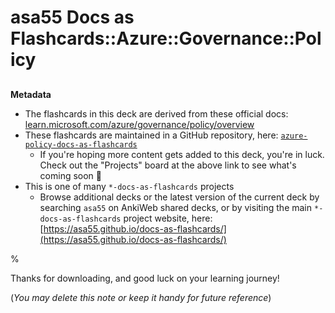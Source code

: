 # asa55 Docs as Flashcards::Azure::Governance::Policy

##

**Metadata**

- The flashcards in this deck are derived from these official docs: [learn.microsoft.com/azure/governance/policy/overview](https://learn.microsoft.com/azure/governance/policy/overview)
- These flashcards are maintained in a GitHub repository, here: [`azure-policy-docs-as-flashcards`](https://github.com/asa55/azure-policy-docs-as-flashcards)
  - If you're hoping more content gets added to this deck, you're in luck. Check out the "Projects" board at the above link to see what's coming soon 🚀
- This is one of many `*-docs-as-flashcards` projects
  - Browse additional decks or the latest version of the current deck by searching `asa55` on AnkiWeb shared decks, or by visiting the main `*-docs-as-flashcards` project website, here: [https://asa55.github.io/docs-as-flashcards/](https://asa55.github.io/docs-as-flashcards/)

%

Thanks for downloading, and good luck on your learning journey!

(_You may delete this note or keep it handy for future reference_)
